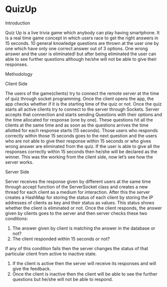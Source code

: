 # QuizUp

Introduction

Quiz Up is a live trivia game which anybody can play having smartphone. It is a real time game concept in which users race to get the right answers in 15 seconds. 10 general knowledge questions are thrown at the user one by one which have only one correct answer out of 3 options. One wrong answer and the user is eliminated! but after being eliminated the user can able to see further questions although he/she will not be able to give their responses.

Methodology

Client Side

The users of the game(clients) try to connect the remote server at the time of quiz through socket programming. Once the client opens the app, the app checks whether if it is the starting time of the quiz or not. Once the quiz starts all active clients try to connect to the server through Sockets. Server accepts that connection and starts sending Questions with their options and the time allocated for response (one by one). These questions hit all the clients at the same time and as soon as the questions arrives the time allotted for each response starts (15 seconds). Those users who responds correctly within those 15 seconds goes to the next question and the users who are not able to give their response within 15 seconds or who gives wrong answer are eliminated from the quiz. If the user is able to give all the responses correctly within 15 seconds then he/she will be declared as the winner. This was the working from the client side, now let’s see how the server works.

Server Side

Server receives the response given by different users at the same time through accept function of the ServerSocket class and creates a new thread for each client as a medium for interaction. After this the server creates a HashMap for storing the status of each client by storing the IP addresses of clients as key and their status as values. This status shows whether the client is eliminated or not. Once the client responds, the answer given by clients goes to the server and then server checks these two conditions: 
1. The answer given by client is matching the answer in the database or not?
2. The client responded within 15 seconds or not?

If any of this condition fails then the server changes the status of that particular client from active to inactive state.

1. If the client is active then the server will receive its responses and will give the feedback.
2. Once the client is inactive then the client will be able to see the further questions but he/she will not be able to respond.
